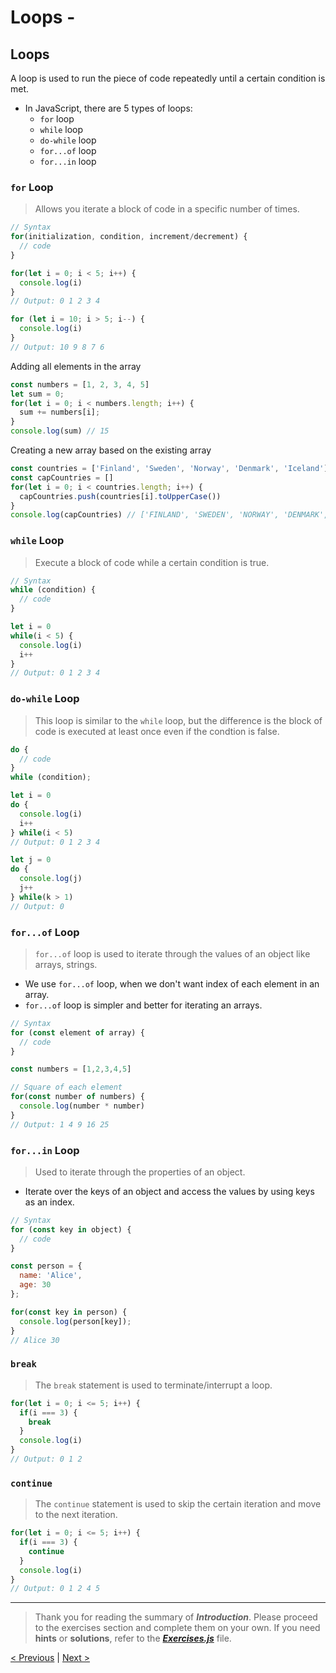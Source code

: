 # Loops -

## Loops
A loop is used to run the piece of code repeatedly until a certain condition is met.

- In JavaScript, there are 5 types of loops:
  - `for` loop
  - `while` loop
  - `do-while` loop
  - `for...of` loop
  - `for...in` loop

### `for` Loop
> Allows you iterate a block of code in a specific number of times.
```js
// Syntax
for(initialization, condition, increment/decrement) {
  // code
}
```
```js
for(let i = 0; i < 5; i++) {
  console.log(i)
}
// Output: 0 1 2 3 4
```
```js
for (let i = 10; i > 5; i--) {
  console.log(i)
}
// Output: 10 9 8 7 6
```
Adding all elements in the array
```js
const numbers = [1, 2, 3, 4, 5]
let sum = 0;
for(let i = 0; i < numbers.length; i++) {
  sum += numbers[i];
}
console.log(sum) // 15
```
Creating a new array based on the existing array
```js
const countries = ['Finland', 'Sweden', 'Norway', 'Denmark', 'Iceland']
const capCountries = []
for(let i = 0; i < countries.length; i++) {
  capCountries.push(countries[i].toUpperCase())
}
console.log(capCountries) // ['FINLAND', 'SWEDEN', 'NORWAY', 'DENMARK', 'ICELAND']
```

### `while` Loop
> Execute a block of code while a certain condition is true.
```js
// Syntax
while (condition) {
  // code
}
```
```js
let i = 0
while(i < 5) {
  console.log(i)
  i++
}
// Output: 0 1 2 3 4
```

### `do-while` Loop
> This loop is similar to the `while` loop, but the
 difference is the block of code is executed at least once even if the condtion is false.
```js
do {
  // code
}
while (condition);
```
```js
let i = 0
do {
  console.log(i)
  i++
} while(i < 5)
// Output: 0 1 2 3 4
```
```js
let j = 0
do {
  console.log(j)
  j++
} while(k > 1)
// Output: 0
```

### `for...of` Loop
> `for...of` loop is used to iterate through the values of an object like arrays, strings.
- We use `for...of` loop, when we don't want index of each element in an array.
- `for...of` loop is simpler and better for iterating an arrays.
```js
// Syntax
for (const element of array) {
  // code
}
```
```js
const numbers = [1,2,3,4,5]

// Square of each element
for(const number of numbers) {
  console.log(number * number)
}
// Output: 1 4 9 16 25
```

### `for...in` Loop
> Used to iterate through the properties of an object.
- Iterate over the keys of an object and access the values by using keys as an index.
```js
// Syntax
for (const key in object) {
  // code
}
```
```js
const person = {
  name: 'Alice',
  age: 30
};

for(const key in person) {
  console.log(person[key]);
}
// Alice 30
```

### `break`
> The `break` statement is used to terminate/interrupt a loop. 
```js
for(let i = 0; i <= 5; i++) {
  if(i === 3) {
    break
  }
  console.log(i)
}
// Output: 0 1 2
```

### `continue`
> The `continue` statement is used to skip the certain iteration and move to the next iteration.
```js
for(let i = 0; i <= 5; i++) {
  if(i === 3) {
    continue
  }
  console.log(i)
}
// Output: 0 1 2 4 5
```
---
> Thank you for reading the summary of ***Introduction***. Please proceed to the exercises section and complete them on your own. If you need **hints** or **solutions**, refer to the ***[Exercises.js](https://github.com/mohdahsanrazakhan/30-Days-Of-JavaScript/blob/main/Day%2006/Exercises.js)*** file.

[< Previous](https://github.com/mohdahsanrazakhan/30-Days-Of-JavaScript/tree/main/Day%2005) | [Next >](https://github.com/mohdahsanrazakhan/30-Days-Of-JavaScript/tree/main/Day%2007)